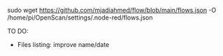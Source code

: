 sudo wget https://github.com/mjadiahmed/flow/blob/main/flows.json -O /home/pi/OpenScan/settings/.node-red/flows.json


TO DO:
- Files listing: improve name/date
